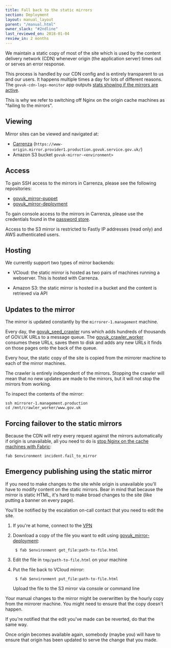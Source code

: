 ```yaml
---
title: Fall back to the static mirrors
section: Deployment
layout: manual_layout
parent: "/manual.html"
owner_slack: "#2ndline"
last_reviewed_on: 2018-01-04
review_in: 2 months
---
```


We maintain a static copy of most of the site which is used by the content delivery
network (CDN) whenever origin (the application server) times out or serves an error
response.

This process is handled by our CDN config and is entirely transparent to us and
our users. It happens multiple times a day for lots of different reasons. The
`govuk-cdn-logs-monitor` app outputs [stats showing if the mirrors are active][graphite_cdn_backend].

This is why we refer to switching off Nginx on the origin cache machines as
"failing to the mirrors".

## Viewing

Mirror sites can be viewed and navigated at:

- [Carrenza](https://www-origin.mirror.provider1.production.govuk.service.gov.uk/) (`https://www-origin.mirror.provider1.production.govuk.service.gov.uk/`)
- Amazon S3 bucket `govuk-mirror-<environment>`

## Access

To gain SSH access to the mirrors in Carrenza, please see the following repositories:
 - [govuk_mirror-puppet][]
 - [govuk_mirror-deployment][]

To gain console access to the mirrors in Carrenza, please use the credentials found in the [password store](https://github.com/alphagov/govuk-secrets/tree/master/pass).

Access to the S3 mirror is restricted to Fastly IP addresses (read only) and AWS authenticated users.

## Hosting

We currently support two types of mirror backends:

- VCloud: the static mirror is hosted as two pairs of machines running a webserver. This is
hosted with Carrenza.

- Amazon S3: the static mirror is hosted in a bucket and the content is retrieved via API

## Updates to the mirror

The mirror is updated constantly by the `mirrorer-1.management` machine.

Every day, the [govuk_seed_crawler][] runs which adds hundreds of thousands of GOV.UK
URLs to a message queue. The [govuk_crawler_worker][] consumes these URLs, saves them to
disk and adds any new URLs it finds on those pages onto the back of the queue.

Every hour, the static copy of the site is copied from the mirrorer machine to each
of the mirror machines.

The crawler is entirely independent of the mirrors. Stopping the crawler will mean that
no new updates are made to the mirrors, but it will not stop the mirrors from working.

To inspect the contents of the mirror:

```
ssh mirrorer-1.management.production
cd /mnt/crawler_worker/www.gov.uk
```

## Forcing failover to the static mirrors

Because the CDN will retry every request against the mirrors automatically if origin
is unavailable, all you need to do is [stop Nginx on the cache machines with Fabric][fab-fail]:

```
fab $environment incident.fail_to_mirror
```

[fab-fail]: https://github.com/alphagov/fabric-scripts/blob/master/incident.py

## Emergency publishing using the static mirror

If you need to make changes to the site while origin is unavailable you'll have to
modify content on the static mirrors. Bear in mind that because the mirror is static
HTML, it's hard to make broad changes to the site (like putting a banner on every page).

You'll be notified by the escalation on-call contact that you need to edit the site.

1. If you're at home, connect to the [VPN][gds-vpn]
2. Download a copy of the file you want to edit using [govuk_mirror-deployment][]:

        $ fab $environment get_file:path-to-file.html

3. Edit the file in `tmp/path-to-file.html` on your machine
4. Put the file back to VCloud mirror:

        $ fab $environment put_file:path-to-file.html

   Upload the file to the S3 mirror via console or command line

Your manual changes to the mirror might be overwritten by the hourly copy from the
mirrorer machine. You might need to ensure that the copy doesn't happen.

If you're notified that the edit you've made can be reverted, do that the same way.

Once origin becomes available again, somebody (maybe you) will have to ensure that
origin has been updated to serve the change that you made.

[graphite_cdn_backend]: https://graphite.publishing.service.gov.uk/render?from=-1months&until=now&width=800&height=600&target=stats.govuk.app.govuk-cdn-logs-monitor.logs-cdn-1.cdn_backend.mirror1&target=stats.govuk.app.govuk-cdn-logs-monitor.logs-cdn-1.cdn_backend.mirror0
[govuk_crawler_worker]: https://github.com/alphagov/govuk_crawler_worker
[govuk_seed_crawler]: https://github.com/alphagov/govuk_seed_crawler
[govuk_mirror-puppet]: https://github.com/alphagov/govuk_mirror-puppet
[govuk_mirror-deployment]: https://github.com/alphagov/govuk_mirror-deployment
[gds-vpn]: https://sites.google.com/a/digital.cabinet-office.gov.uk/gds/working-at-the-white-chapel-building/how-to/how-to/connect-to-the-aviation-house-vpn
